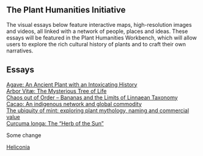 ## The Plant Humanities Initiative

The visual essays below feature interactive maps, high-resolution images and videos, all linked with a network of people, places and ideas.  These essays will be featured in the Plant Humanities Workbench, which will allow users to explore the rich cultural history of plants and to craft their own narratives.

## Essays

[Agave: An Ancient Plant with an Intoxicating History](/Agave)  
[Arbor Vitæ: The Mysterious Tree of Life](/arbor_vitae)  
[Chaos out of Order – Bananas and the Limits of Linnaean Taxonomy](/Banana)  
[Cacao: An indigenous network and global commodity](/cacao)  
[The ubiquity of mint: exploring plant mythology, naming and commercial value](/mint)  
[Curcuma longa: The “Herb of the Sun”](/turmeric)

Some change

[Heliconia](/Heliconia)  
<!--stackedit_data:
eyJoaXN0b3J5IjpbMTcyMzQ0MzY5MV19
-->
